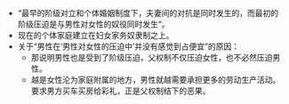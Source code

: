 - “最早的阶级对立和个体婚姻制度下，夫妻间的对抗是同时发生的，而最初的阶级压迫是与男性对女性的奴役同时发生”。
- 现在的个体家庭建立在妇女家务奴隶制之上。
- 关于“男性在‘男性对女性的压迫中’并没有感觉到占便宜”的原因：
	- 那说明男性也是受到了阶级压迫，父权制不仅压迫女性，也不必然压迫男性。
	- 越是女性沦为家庭附属的地方，男性就越需要承担更多的劳动生产活动。要求男方买车买房给彩礼，正是父权制结下的恶果。